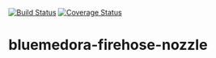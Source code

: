 [![Build Status](https://travis-ci.org/BlueMedora/bluemedora-firehose-nozzle.svg?branch=firehose_communication)](https://travis-ci.org/BlueMedora/bluemedora-firehose-nozzle) [![Coverage Status](https://coveralls.io/repos/github/BlueMedora/bluemedora-firehose-nozzle/badge.svg?branch=master)](https://coveralls.io/github/BlueMedora/bluemedora-firehose-nozzle?branch=master)
# bluemedora-firehose-nozzle
